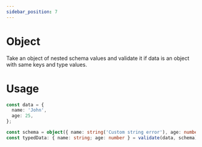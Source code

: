 ```yaml
---
sidebar_position: 7
---
```


# Object

Take an object of nested schema values and validate it if data is an object with same keys and type values.

# Usage

```ts
const data = {
  name: 'John',
  age: 25,
};

const schema = object({ name: string('Custom string error'), age: number('Custom number error') });
const typedData: { name: string; age: number } = validate(data, schema);
```
